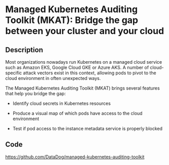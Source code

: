 # Managed Kubernetes Auditing Toolkit (MKAT): Bridge the gap between your cluster and your cloud

## Description
Most organizations nowadays run Kubernetes on a managed cloud service such as Amazon EKS, Google Cloud GKE or Azure AKS. A number of cloud-specific attack vectors exist in this context, allowing pods to pivot to the cloud environment in often unexpected ways.

The Managed Kubernetes Auditing Toolkit (MKAT) brings several features that help you bridge the gap:

- Identify cloud secrets in Kubernetes resources

- Produce a visual map of which pods have access to the cloud environment

- Test if pod access to the instance metadata service is properly blocked

## Code
https://github.com/DataDog/managed-kubernetes-auditing-toolkit
